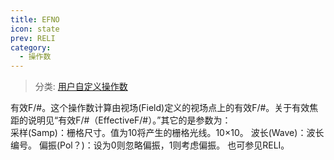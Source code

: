 ```yaml
---
title: EFNO
icon: state
prev: RELI
category:
  - 操作数
---
```


> 分类: [用户自定义操作数](/hb/operands/136/902/  "Zemax 操作数 用户自定义操作数")

有效F/#。这个操作数计算由视场(Field)定义的视场点上的有效F/#。关于有效焦距的说明见“有效F/#（EffectiveF/#）。”其它的是参数为：  
采样(Samp)：栅格尺寸。值为10将产生的栅格光线。10×10。 
波长(Wave)：波长编号。 
偏振(Pol？)：设为0则忽略偏振，1则考虑偏振。 
也可参见RELI。